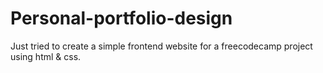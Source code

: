 # Personal-portfolio-design
Just tried to create a simple frontend website for a freecodecamp project using html &amp; css.
